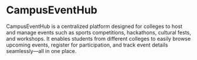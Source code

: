 # CampusEventHub
CampusEventHub is a centralized platform designed for colleges to host and manage events such as sports competitions, hackathons, cultural fests, and workshops. It enables students from different colleges to easily browse upcoming events, register for participation, and track event details seamlessly—all in one place.
